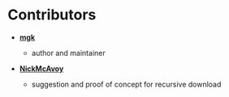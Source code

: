 # Contributors

* **[mgk](https://github.com/mgk)**

	* author and maintainer

* **[NickMcAvoy](https://github.com/NickMcAvoy)**

  * suggestion and proof of concept for recursive download
